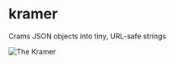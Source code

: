 kramer
======

Crams JSON objects into tiny, URL-safe strings

![The Kramer](http://i.imgur.com/FlT7iIc.jpg)
